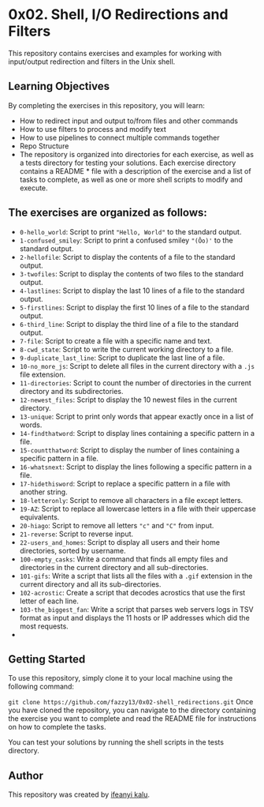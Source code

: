 # 0x02. Shell, I/O Redirections and Filters
This repository contains exercises and examples for working with input/output redirection and filters in the Unix shell.

## Learning Objectives
By completing the exercises in this repository, you will learn:

* How to redirect input and output to/from files and other commands
* How to use filters to process and modify text
* How to use pipelines to connect multiple commands together
* Repo Structure
* The repository is organized into directories for each exercise, as well as a tests directory for testing your solutions. Each exercise directory contains a README * file with a description of the exercise and a list of tasks to complete, as well as one or more shell scripts to modify and execute.

## The exercises are organized as follows:

* `0-hello_world`: Script to print `"Hello, World"` to the standard output.
* `1-confused_smiley`: Script to print a confused smiley `"(Ôo)'` to the standard output.
* `2-hellofile`: Script to display the contents of a file to the standard output.
* `3-twofiles`: Script to display the contents of two files to the standard output.
* `4-lastlines`: Script to display the last 10 lines of a file to the standard output.
* `5-firstlines`: Script to display the first 10 lines of a file to the standard output.
* `6-third_line`: Script to display the third line of a file to the standard output.
* `7-file`: Script to create a file with a specific name and text.
* `8-cwd_state`: Script to write the current working directory to a file.
* `9-duplicate_last_line`: Script to duplicate the last line of a file.
* `10-no_more_js`: Script to delete all files in the current directory with a `.js` file extension.
* `11-directories`: Script to count the number of directories in the current directory and its subdirectories.
* `12-newest_files`: Script to display the 10 newest files in the current directory.
* `13-unique`: Script to print only words that appear exactly once in a list of words.
* `14-findthatword`: Script to display lines containing a specific pattern in a file.
* `15-countthatword`: Script to display the number of lines containing a specific pattern in a file.
* `16-whatsnext`: Script to display the lines following a specific pattern in a file.
* `17-hidethisword`: Script to replace a specific pattern in a file with another string.
* `18-letteronly`: Script to remove all characters in a file except letters.
* `19-AZ`: Script to replace all lowercase letters in a file with their uppercase equivalents.
* `20-hiago`: Script to remove all letters `"c"` and `"C"` from input.
* `21-reverse`: Script to reverse input.
* `22-users_and_homes`: Script to display all users and their home directories, sorted by username.
* `100-empty_casks`: Write a command that finds all empty files and directories in the current directory and all sub-directories.
* `101-gifs`: Write a script that lists all the files with a `.gif` extension in the current directory and all its sub-directories.
* `102-acrostic`: Create a script that decodes acrostics that use the first letter of each line.
* `103-the_biggest_fan`: Write a script that parses web servers logs in TSV format as input and displays the 11 hosts or IP addresses which did the most requests.
* 
## Getting Started
To use this repository, simply clone it to your local machine using the following command:

`git clone https://github.com/fazzy13/0x02-shell_redirections.git`
Once you have cloned the repository, you can navigate to the directory containing the exercise you want to complete and read the README file for instructions on how to complete the tasks.

You can test your solutions by running the shell scripts in the tests directory.

## Author
This repository was created by [ifeanyi kalu](https://github.com/fazzy12).
